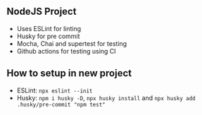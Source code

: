 ## NodeJS Project
- Uses ESLint for linting
- Husky for pre commit
- Mocha, Chai and supertest for testing
- Github actions for testing using CI

## How to setup in new project
- ESLint: `npx eslint --init`
- Husky: `npm i husky -D`, `npx husky install` and `npx husky add .husky/pre-commit "npm test"`